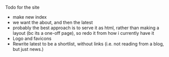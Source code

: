 
Todo for the site
- make new index
- we want the about, and then the latest
- probably the best approach is to serve it as html, rather than making a layout (bc its a one-off page), so redo it from how i currently have it
- Logo and favicons
- Rewrite latest to be a shortlist, without links (i.e. not reading from a blog, but just news.)
